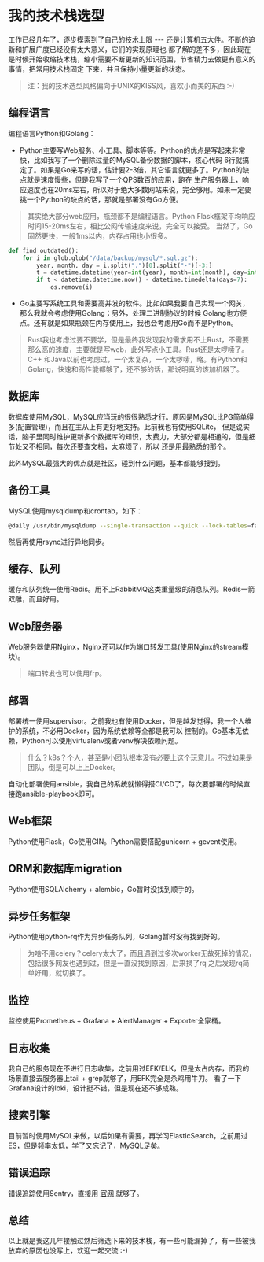 # 我的技术栈选型

工作已经几年了，逐步摸索到了自己的技术上限 --- 还是计算机五大件。不断的追新和扩展广度已经没有太大意义，它们的实现原理也
都了解的差不多，因此现在是时候开始收缩技术栈，缩小需要不断更新的知识范围，节省精力去做更有意义的事情，把常用技术栈固定
下来，并且保持小量更新的状态。

> 注：我的技术选型风格偏向于UNIX的KISS风，喜欢小而美的东西 :-)

## 编程语言

编程语言Python和Golang：

- Python主要写Web服务、小工具、脚本等等。Python的优点是写起来非常快，比如我写了一个删除过量的MySQL备份数据的脚本，核心代码
6行就搞定了。如果是Go来写的话，估计要2-3倍，其它语言就更多了。Python的缺点就是速度慢些，但是我写了一个QPS数百的应用，跑在
生产服务器上，响应速度也在20ms左右，所以对于绝大多数网站来说，完全够用。如果一定要挑一个Python的缺点的话，那就是部署没有Go方便。

> 其实绝大部分web应用，瓶颈都不是编程语言。Python Flask框架平均响应时间15-20ms左右，相比公网传输速度来说，完全可以接受。
> 当然了，Go固然更快，一般1ms以内，内存占用也小很多。

```python
def find_outdated():
    for i in glob.glob("/data/backup/mysql/*.sql.gz"):
        year, month, day = i.split(".")[0].split("-")[-3:]
        t = datetime.datetime(year=int(year), month=int(month), day=int(day))
        if t < datetime.datetime.now() - datetime.timedelta(days=7):
            os.remove(i)
```

- Go主要写系统工具和需要高并发的软件。比如如果我要自己实现一个网关，那么我就会考虑使用Golang；另外，处理二进制协议的时候
Golang也方便点。还有就是如果瓶颈在内存使用上，我也会考虑用Go而不是Python。

> Rust我也考虑过要不要学，但是最终我发现我的需求用不上Rust，不需要那么高的速度，主要就是写web，此外写点小工具。Rust还是太啰嗦了。
> C++ 和Java以前也考虑过，一个太复杂，一个太啰嗦，略。有Python和Golang，快速和高性能都够了，还不够的话，那说明真的该加机器了。

## 数据库

数据库使用MySQL，MySQL应当玩的很很熟悉才行。原因是MySQL比PG简单得多(配置管理)，而且在主从上有更好地支持。此前我也有使用SQLite，
但是说实话，脑子里同时维护更新多个数据库的知识，太费力，大部分都是相通的，但是细节处又不相同，每次还要查文档，太麻烦了，所以
还是用最熟悉的那个。

此外MySQL最强大的优点就是社区，碰到什么问题，基本都能够搜到。

## 备份工具

MySQL使用mysqldump和crontab，如下：

```bash
@daily /usr/bin/mysqldump --single-transaction --quick --lock-tables=false --all-databases | gzip -c > /data/backup/mysql/full-backup-$(date  + \%F).sql.gz
```

然后再使用rsync进行异地同步。

## 缓存、队列

缓存和队列统一使用Redis。用不上RabbitMQ这类重量级的消息队列。Redis一箭双雕，而且好用。

## Web服务器

Web服务器使用Nginx，Nginx还可以作为端口转发工具(使用Nginx的stream模块)。

> 端口转发也可以使用frp。

## 部署

部署统一使用supervisor。之前我也有使用Docker，但是越发觉得，我一个人维护的系统，不必用Docker，因为系统依赖等全都是我可以
控制的。Go基本无依赖，Python可以使用virtualenv或者venv解决依赖问题。

> 什么？k8s？个人，甚至是小团队根本没有必要上这个玩意儿。不过如果是团队，倒是可以上上Docker。

自动化部署使用ansible，我自己的系统就懒得搭CI/CD了，每次要部署的时候直接跑ansible-playbook即可。

## Web框架

Python使用Flask，Go使用GIN。Python需要搭配gunicorn + gevent使用。

## ORM和数据库migration

Python使用SQLAlchemy + alembic，Go暂时没找到顺手的。

## 异步任务框架

Python使用python-rq作为异步任务队列，Golang暂时没有找到好的。

> 为啥不用celery？celery太大了，而且遇到过多次worker无故死掉的情况，包括很多网友也遇到过，但是一直没找到原因，后来换了rq
> 之后发现rq简单好用，就切换了。

## 监控

监控使用Prometheus + Grafana + AlertManager + Exporter全家桶。

## 日志收集

我自己的服务现在不进行日志收集，之前用过EFK/ELK，但是太占内存，而我的场景直接去服务器上tail + grep就够了，用EFK完全是杀鸡用牛刀。
看了一下Grafana设计的loki，设计挺不错，但是现在还不够成熟。

## 搜索引擎

目前暂时使用MySQL来做，以后如果有需要，再学习ElasticSearch，之前用过ES，但是频率太低，学了又忘记了，MySQL足矣。

## 错误追踪

错误追踪使用Sentry，直接用 [官网](https://sentry.io) 就够了。

## 总结

以上就是我这几年接触过然后筛选下来的技术栈，有一些可能漏掉了，有一些被我放弃的原因也没写上，欢迎一起交流 :-)
